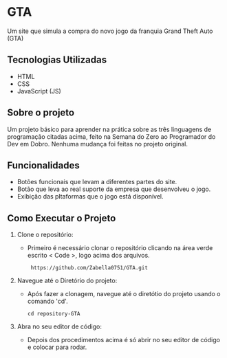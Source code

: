 # GTA
Um site que simula a compra do novo jogo da franquia Grand Theft Auto (GTA)

## Tecnologias Utilizadas
- HTML
- CSS
- JavaScript (JS)
 
## Sobre o projeto
Um projeto básico para aprender na prática sobre as três linguagens de programação citadas acima, feito na Semana do Zero ao Programador do Dev em Dobro. Nenhuma mudança foi feitas no projeto original.

## Funcionalidades
- Botões funcionais que levam a diferentes partes do site.
- Botão que leva ao real suporte da empresa que desenvolveu o jogo.
- Exibição das pltaformas que o jogo está disponível.

## Como Executar o Projeto
1. Clone o repositório:
   - Primeiro é necessário clonar o repositório clicando na área verde escrito < Code >, logo acima dos arquivos.
     
     ```
      https://github.com/Zabella0751/GTA.git
     ```
 
2. Navegue até o Diretório do projeto:
   - Após fazer a clonagem, navegue até o diretótio do projeto usando o comando 'cd'.

     ```
     cd repository-GTA
     ```

3. Abra no seu editor de código:
   - Depois dos procedimentos acima é só abrir no seu editor de código e colocar para rodar.
